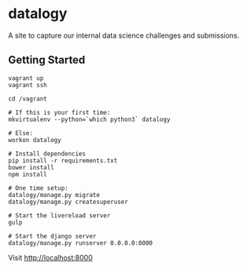 # datalogy
A site to capture our internal data science challenges and submissions.

## Getting Started
```
vagrant up
vagrant ssh

cd /vagrant

# If this is your first time:
mkvirtualenv --python=`which python3` datalogy

# Else:
workon datalogy

# Install dependencies
pip install -r requirements.txt
bower install
npm install

# One time setup:
datalogy/manage.py migrate
datalogy/manage.py createsuperuser

# Start the livereload server
gulp

# Start the django server
datalogy/manage.py runserver 0.0.0.0:8000
```
Visit [http://localhost:8000](http://localhost:8000)
